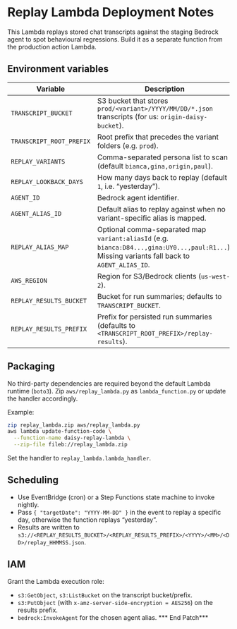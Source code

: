 # Replay Lambda Deployment Notes

This Lambda replays stored chat transcripts against the staging Bedrock agent to spot behavioural regressions. Build it as a separate function from the production action Lambda.

## Environment variables

| Variable | Description |
| --- | --- |
| `TRANSCRIPT_BUCKET` | S3 bucket that stores `prod/<variant>/YYYY/MM/DD/*.json` transcripts (for us: `origin-daisy-bucket`). |
| `TRANSCRIPT_ROOT_PREFIX` | Root prefix that precedes the variant folders (e.g. `prod`). |
| `REPLAY_VARIANTS` | Comma-separated persona list to scan (default `bianca,gina,origin,paul`). |
| `REPLAY_LOOKBACK_DAYS` | How many days back to replay (default `1`, i.e. “yesterday”). |
| `AGENT_ID` | Bedrock agent identifier. |
| `AGENT_ALIAS_ID` | Default alias to replay against when no variant-specific alias is mapped. |
| `REPLAY_ALIAS_MAP` | Optional comma-separated map `variant:aliasId` (e.g. `bianca:D84...,gina:UY0...,paul:R1...`). Missing variants fall back to `AGENT_ALIAS_ID`. |
| `AWS_REGION` | Region for S3/Bedrock clients (`us-west-2`). |
| `REPLAY_RESULTS_BUCKET` | Bucket for run summaries; defaults to `TRANSCRIPT_BUCKET`. |
| `REPLAY_RESULTS_PREFIX` | Prefix for persisted run summaries (defaults to `<TRANSCRIPT_ROOT_PREFIX>/replay-results`). |

## Packaging

No third-party dependencies are required beyond the default Lambda runtime (`boto3`). Zip `aws/replay_lambda.py` as `lambda_function.py` or update the handler accordingly.

Example:

```bash
zip replay_lambda.zip aws/replay_lambda.py
aws lambda update-function-code \
  --function-name daisy-replay-lambda \
  --zip-file fileb://replay_lambda.zip
```

Set the handler to `replay_lambda.lambda_handler`.

## Scheduling

- Use EventBridge (cron) or a Step Functions state machine to invoke nightly.
- Pass `{ "targetDate": "YYYY-MM-DD" }` in the event to replay a specific day, otherwise the function replays “yesterday”.
- Results are written to `s3://<REPLAY_RESULTS_BUCKET>/<REPLAY_RESULTS_PREFIX>/<YYYY>/<MM>/<DD>/replay_HHMMSS.json`.

## IAM

Grant the Lambda execution role:

- `s3:GetObject`, `s3:ListBucket` on the transcript bucket/prefix.
- `s3:PutObject` (with `x-amz-server-side-encryption = AES256`) on the results prefix.
- `bedrock:InvokeAgent` for the chosen agent alias.
*** End Patch***
